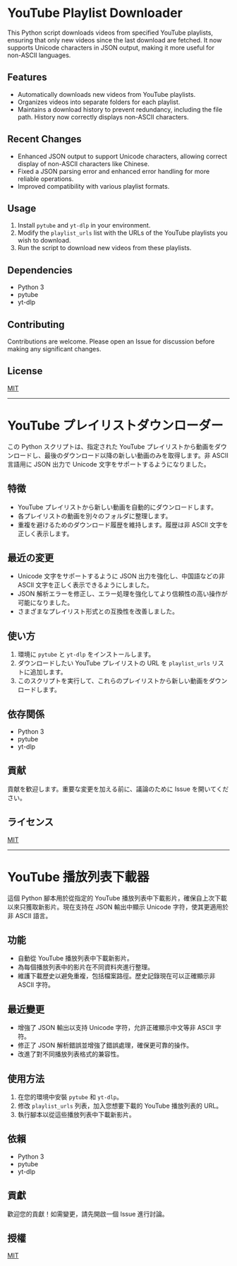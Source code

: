 # YouTube Playlist Downloader

This Python script downloads videos from specified YouTube playlists, ensuring that only new videos since the last download are fetched. It now supports Unicode characters in JSON output, making it more useful for non-ASCII languages.

## Features

- Automatically downloads new videos from YouTube playlists.
- Organizes videos into separate folders for each playlist.
- Maintains a download history to prevent redundancy, including the file path. History now correctly displays non-ASCII characters.

## Recent Changes

- Enhanced JSON output to support Unicode characters, allowing correct display of non-ASCII characters like Chinese.
- Fixed a JSON parsing error and enhanced error handling for more reliable operations.
- Improved compatibility with various playlist formats.

## Usage

1. Install `pytube` and `yt-dlp` in your environment.
2. Modify the `playlist_urls` list with the URLs of the YouTube playlists you wish to download.
3. Run the script to download new videos from these playlists.

## Dependencies

- Python 3
- pytube
- yt-dlp

## Contributing

Contributions are welcome. Please open an Issue for discussion before making any significant changes.

## License

[MIT](https://choosealicense.com/licenses/mit/)

---

# YouTube プレイリストダウンローダー

この Python スクリプトは、指定された YouTube プレイリストから動画をダウンロードし、最後のダウンロード以降の新しい動画のみを取得します。非 ASCII 言語用に JSON 出力で Unicode 文字をサポートするようになりました。

## 特徴

- YouTube プレイリストから新しい動画を自動的にダウンロードします。
- 各プレイリストの動画を別々のフォルダに整理します。
- 重複を避けるためのダウンロード履歴を維持します。履歴は非 ASCII 文字を正しく表示します。

## 最近の変更

- Unicode 文字をサポートするように JSON 出力を強化し、中国語などの非 ASCII 文字を正しく表示できるようにしました。
- JSON 解析エラーを修正し、エラー処理を強化してより信頼性の高い操作が可能になりました。
- さまざまなプレイリスト形式との互換性を改善しました。

## 使い方

1. 環境に `pytube` と `yt-dlp` をインストールします。
2. ダウンロードしたい YouTube プレイリストの URL を `playlist_urls` リストに追加します。
3. このスクリプトを実行して、これらのプレイリストから新しい動画をダウンロードします。

## 依存関係

- Python 3
- pytube
- yt-dlp

## 貢献

貢献を歓迎します。重要な変更を加える前に、議論のために Issue を開いてください。

## ライセンス

[MIT](https://choosealicense.com/licenses/mit/)

---

# YouTube 播放列表下載器

這個 Python 腳本用於從指定的 YouTube 播放列表中下載影片，確保自上次下載以來只獲取新影片。現在支持在 JSON 輸出中顯示 Unicode 字符，使其更適用於非 ASCII 語言。

## 功能

- 自動從 YouTube 播放列表中下載新影片。
- 為每個播放列表中的影片在不同資料夾進行整理。
- 維護下載歷史以避免重複，包括檔案路徑。歷史記錄現在可以正確顯示非 ASCII 字符。

## 最近變更

- 增強了 JSON 輸出以支持 Unicode 字符，允許正確顯示中文等非 ASCII 字符。
- 修正了 JSON 解析錯誤並增強了錯誤處理，確保更可靠的操作。
- 改進了對不同播放列表格式的兼容性。

## 使用方法

1. 在您的環境中安裝 `pytube` 和 `yt-dlp`。
2. 修改 `playlist_urls` 列表，加入您想要下載的 YouTube 播放列表的 URL。
3. 執行腳本以從這些播放列表中下載新影片。

## 依賴

- Python 3
- pytube
- yt-dlp

## 貢獻

歡迎您的貢獻！如需變更，請先開啟一個 Issue 進行討論。

## 授權

[MIT](https://choosealicense.com/licenses/mit/)
